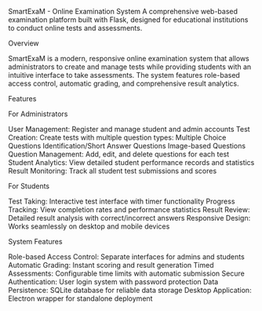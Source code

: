 SmartExaM - Online Examination System
A comprehensive web-based examination platform built with Flask, designed for educational institutions to conduct online tests and assessments.


Overview

SmartExaM is a modern, responsive online examination system that allows administrators to create and manage tests while providing students with an
intuitive interface to take assessments. The system features role-based access control, automatic grading, and comprehensive result analytics.

Features

For Administrators

User Management: Register and manage student and admin accounts
Test Creation: Create tests with multiple question types:
Multiple Choice Questions
Identification/Short Answer Questions
Image-based Questions
Question Management: Add, edit, and delete questions for each test
Student Analytics: View detailed student performance records and statistics
Result Monitoring: Track all student test submissions and scores

For Students

Test Taking: Interactive test interface with timer functionality
Progress Tracking: View completion rates and performance statistics
Result Review: Detailed result analysis with correct/incorrect answers
Responsive Design: Works seamlessly on desktop and mobile devices

System Features

Role-based Access Control: Separate interfaces for admins and students
Automatic Grading: Instant scoring and result generation
Timed Assessments: Configurable time limits with automatic submission
Secure Authentication: User login system with password protection
Data Persistence: SQLite database for reliable data storage
Desktop Application: Electron wrapper for standalone deployment
